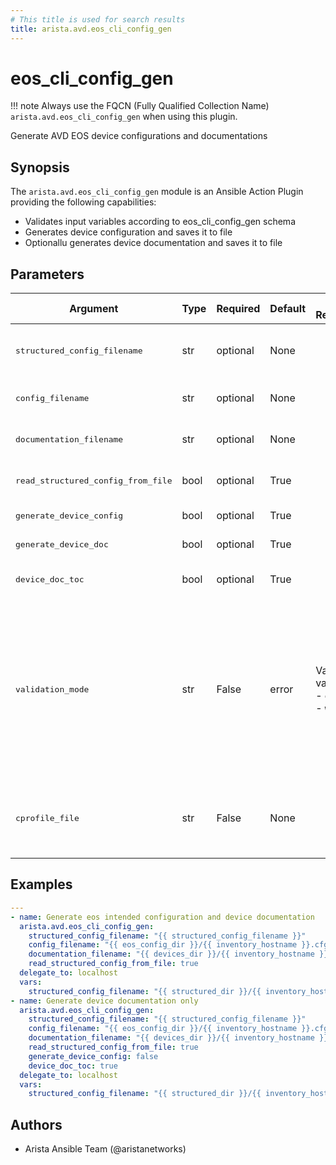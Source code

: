 ```yaml
---
# This title is used for search results
title: arista.avd.eos_cli_config_gen
---
```

<!--
  ~ Copyright (c) 2023-2025 Arista Networks, Inc.
  ~ Use of this source code is governed by the Apache License 2.0
  ~ that can be found in the LICENSE file.
  -->

# eos_cli_config_gen

!!! note
    Always use the FQCN (Fully Qualified Collection Name) `arista.avd.eos_cli_config_gen` when using this plugin.

Generate AVD EOS device configurations and documentations

## Synopsis

The `arista.avd.eos_cli_config_gen` module is an Ansible Action Plugin providing the following capabilities:

- Validates input variables according to eos_cli_config_gen schema
- Generates device configuration and saves it to file
- Optionallu generates device documentation and saves it to file

## Parameters

| Argument | Type | Required | Default | Value Restrictions | Description |
| -------- | ---- | -------- | ------- | ------------------ | ----------- |
| <samp>structured_config_filename</samp> | str | optional | None |  | The path of the structured config to load. Required if read_structured_config_from_file is true. |
| <samp>config_filename</samp> | str | optional | None |  | The path to save the generated config to. Required if generate_device_config is true. |
| <samp>documentation_filename</samp> | str | optional | None |  | The path to save the generated documentation. Required if generate_device_doc is true. |
| <samp>read_structured_config_from_file</samp> | bool | optional | True |  | Flag to indicate if the structured config should be read from a file or not. |
| <samp>generate_device_config</samp> | bool | optional | True |  | Flag to generate the device configuration. |
| <samp>generate_device_doc</samp> | bool | optional | True |  | Flag to generate the device documentation. |
| <samp>device_doc_toc</samp> | bool | optional | True |  | Flag to generate the table of content for the device documentation. |
| <samp>validation_mode</samp> | str | False | error | Valid values:<br>- <code>error</code><br>- <code>warning</code> | Run validation in either &#34;error&#34; or &#34;warning&#34; mode.<br>Validation will validate the input variables according to the schema.<br>During validation, messages will be generated with information about the host(s) and key(s) which failed validation.<br>validation_mode:error will produce error messages and fail the task.<br>validation_mode:warning will produce warning messages. |
| <samp>cprofile_file</samp> | str | False | None |  | Filename for storing cprofile data used to debug performance issues.<br>Running cprofile will slow down performance in it self, so only set this while troubleshooting. |

## Examples

```yaml
---
- name: Generate eos intended configuration and device documentation
  arista.avd.eos_cli_config_gen:
    structured_config_filename: "{{ structured_config_filename }}"
    config_filename: "{{ eos_config_dir }}/{{ inventory_hostname }}.cfg"
    documentation_filename: "{{ devices_dir }}/{{ inventory_hostname }}.md"
    read_structured_config_from_file: true
  delegate_to: localhost
  vars:
    structured_config_filename: "{{ structured_dir }}/{{ inventory_hostname }}.{{ avd_structured_config_file_format }}"
- name: Generate device documentation only
  arista.avd.eos_cli_config_gen:
    structured_config_filename: "{{ structured_config_filename }}"
    config_filename: "{{ eos_config_dir }}/{{ inventory_hostname }}.cfg"
    documentation_filename: "{{ devices_dir }}/{{ inventory_hostname }}.md"
    read_structured_config_from_file: true
    generate_device_config: false
    device_doc_toc: true
  delegate_to: localhost
  vars:
    structured_config_filename: "{{ structured_dir }}/{{ inventory_hostname }}.{{ avd_structured_config_file_format }}"
```

## Authors

- Arista Ansible Team (@aristanetworks)
